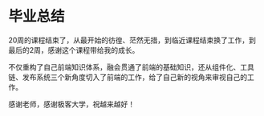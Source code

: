 # 毕业总结

20周的课程结束了，从最开始的彷徨、茫然无措，到临近课程结束换了工作，到最后的2周，感谢这个课程带给我的成长。

不仅重构了自己前端知识体系，融会贯通了前端的基础知识，还从组件化、工具链、发布系统三个新角度切入了前端的工作，给了自己新的视角来审视自己的工作。

感谢老师，感谢极客大学，祝越来越好！